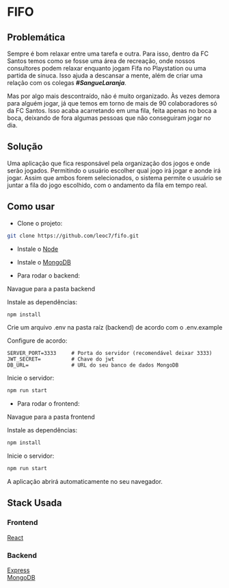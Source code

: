 # FIFO


## Problemática

Sempre é bom relaxar entre uma tarefa e outra. Para isso, dentro da FC Santos temos como se fosse uma área de recreação, onde nossos consultores podem relaxar enquanto jogam Fifa no Playstation ou uma partida de sinuca. Isso ajuda a descansar a mente, além de criar uma relação com os colegas ***#SangueLaranja***.

Mas por algo mais descontraído, não é muito organizado. Às vezes demora para alguém jogar, já que temos em torno de mais de 90 colaboradores só da FC Santos. Isso acaba acarretando em uma fila, feita apenas no boca a boca, deixando de fora algumas pessoas que não conseguiram jogar no dia.

## Solução

Uma aplicação que fica responsável pela organização dos jogos e onde serão jogados. Permitindo o usuário escolher qual jogo irá jogar e aonde irá jogar. Assim que ambos forem selecionados, o sistema permite o usuário se juntar a fila do jogo escolhido, com o andamento da fila em tempo real. 

## Como usar


- Clone o projeto:

```bash
git clone https://github.com/leoc7/fifo.git
```
- Instale o [Node](https://nodejs.org/en/download/)

- Instale o [MongoDB](https://www.mongodb.com/try/download/community)



- Para rodar o backend:


Navague para a pasta backend

 Instale as dependências:

```bash
npm install
```

Crie um arquivo .env na pasta raíz (backend) de acordo com o .env.example

Configure de acordo:

```
SERVER_PORT=3333     # Porta do servidor (recomendável deixar 3333)
JWT_SECRET=          # Chave do jwt     
DB_URL=              # URL do seu banco de dados MongoDB   
```

Inicie o servidor:
```bash
npm run start
```


- Para rodar o frontend:

Navague para a pasta frontend

 Instale as dependências:

```bash
npm install
```

Inicie o servidor:
```bash
npm run start
```

A aplicação abrirá automaticamente no seu navegador.




## Stack Usada

### Frontend
[React](https://github.com/facebook/react)

### Backend
[Express](https://github.com/expressjs/express)   
[MongoDB](https://github.com/mongodb/mongo)



